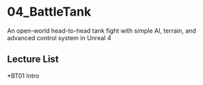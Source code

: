 # 04_BattleTank
An open-world head-to-head tank fight with simple AI, terrain, and advanced control system in Unreal 4

## Lecture List
*BT01 Intro
